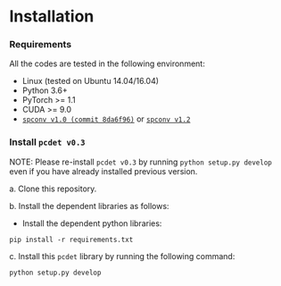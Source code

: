 # Installation

### Requirements
All the codes are tested in the following environment:
* Linux (tested on Ubuntu 14.04/16.04)
* Python 3.6+
* PyTorch >= 1.1
* CUDA >= 9.0
* [`spconv v1.0 (commit 8da6f96)`](https://github.com/traveller59/spconv/tree/8da6f967fb9a054d8870c3515b1b44eca2103634) or [`spconv v1.2`](https://github.com/traveller59/spconv)


### Install `pcdet v0.3`
NOTE: Please re-install `pcdet v0.3` by running `python setup.py develop` even if you have already installed previous version.

a. Clone this repository.

[//]: # (```shell)

[//]: # (git clone https://github.com/CVMI-Lab/ST3D.git)

[//]: # (```)

b. Install the dependent libraries as follows:

* Install the dependent python libraries: 
```
pip install -r requirements.txt 
```

c. Install this `pcdet` library by running the following command:
```shell
python setup.py develop
```
